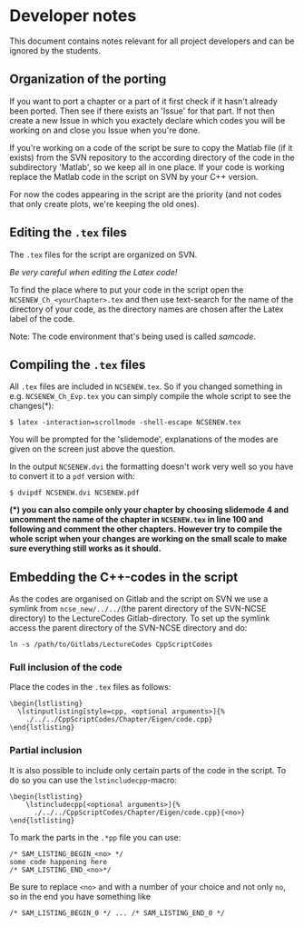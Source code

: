 # Developer notes

This document contains notes relevant for all project developers and can be
ignored by the students.

## Organization of the porting
If you want to port a chapter or a part of it first check if it hasn't 
already been ported. Then see if there exists an 'Issue' for that part.
If not then create a new Issue in which you exactely declare which codes
you will be working on and close you Issue when you're done. <br>

If you're working on a code of the script be sure to copy the Matlab file 
(if it exists) from the SVN repository to the according directory of the code
in the subdirectory 'Matlab', so we keep all in one place. 
If your code is working replace the Matlab code in the script on SVN by your
C++ version.<br>


For now the codes appearing in the script are the priority (and not
codes that only create plots, we're keeping the old ones).

## Editing the `.tex` files
The `.tex` files for the script are organized on SVN.

*Be very careful when editing the Latex code!*

To find the place where to put your code in the script open the 
`NCSENEW_Ch_<yourChapter>.tex` and then use text-search
for the name of the directory of your code, as the directory names
are chosen after the Latex label of the code.

Note: The code environment that's being used is called *samcode*.

## Compiling the `.tex` files

All `.tex` files are included in `NCSENEW.tex`.
So if you changed something in e.g. `NCSENEW_Ch_Evp.tex` you 
can simply compile the whole script to see the changes(*):

	$ latex -interaction=scrollmode -shell-escape NCSENEW.tex

You will be prompted for the 'slidemode', explanations of the modes are given
on the screen just above the question.

In the output `NCSENEW.dvi` the formatting doesn't work very well
so you have to convert it to a `pdf` version with:

	$ dvipdf NCSENEW.dvi NCSENEW.pdf

**(*) you can also compile only your chapter by choosing slidemode 4 and
uncomment the name of the chapter in `NCSENEW.tex` in line 100
and following and comment the other chapters.
However try to compile the whole script when your changes are working on the
small scale to make sure everything still works as it should.**

## Embedding the C++-codes in the script

As the codes are organised on Gitlab and the script on SVN we use a symlink
from `ncse_new/../../`(the parent directory of the SVN-NCSE directory)
to the LectureCodes Gitlab-directory.
To set up the symlink access the parent directory of the SVN-NCSE directory and do:

	ln -s /path/to/Gitlabs/LectureCodes CppScriptCodes

### Full inclusion of the code 

Place the codes in the `.tex` files as follows:

	\begin{lstlisting}
	  \lstinputlisting[style=cpp, <optional arguments>]{%
	    ./../../CppScriptCodes/Chapter/Eigen/code.cpp}
	\end{lstlisting}
	
### Partial inclusion

It is also possible to include only certain parts of the code in the script.
To do so you can use the `lstincludecpp`-macro:

    \begin{lstlisting}
        \lstincludecpp[<optional arguments>]{%
          ./../../CppScriptCodes/Chapter/Eigen/code.cpp}{<no>}
    \end{lstlisting}

To mark the parts in the `.*pp` file you can use:

    /* SAM_LISTING_BEGIN_<no> */
    some code happening here
    /* SAM_LISTING_END_<no>*/
    
Be sure to replace `<no>` and with a number of your choice and not only `no`,
so in the end you have something like

    /* SAM_LISTING_BEGIN_0 */ ... /* SAM_LISTING_END_0 */